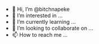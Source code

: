 - 👋 Hi, I’m @bitchnapeke
- 👀 I’m interested in ...
- 🌱 I’m currently learning ...
- 💞️ I’m looking to collaborate on ...
- 📫 How to reach me ...

<!---
bitchnapeke/bitchnapeke is a ✨ special ✨ repository because its `README.md` (this file) appears on your GitHub profile.
You can click the Preview link to take a look at your changes.
--->
